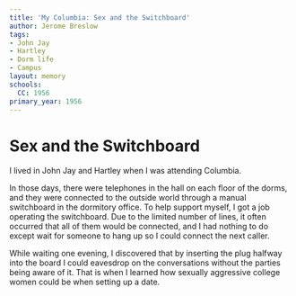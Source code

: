 ```yaml
---
title: 'My Columbia: Sex and the Switchboard'
author: Jerome Breslow
tags:
- John Jay
- Hartley
- Dorm life
- Campus
layout: memory
schools:
  CC: 1956
primary_year: 1956
---
```

# Sex and the Switchboard

I lived in John Jay and Hartley when I was attending Columbia. 

In those days, there were telephones in the hall on each floor of the dorms, and they were connected to the outside world through a manual switchboard in the dormitory office. To help support myself, I got a job operating the switchboard. Due to the limited number of lines, it often occurred that all of them would be connected, and I had nothing to do except wait for someone to hang up so I could connect the next caller. 

While waiting  one evening, I discovered that by inserting the plug halfway into the board I could eavesdrop on the conversations without the parties being aware of it. That is when I learned how sexually aggressive college women could be when setting up a date.
